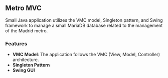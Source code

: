 ## Metro MVC

Small Java application utilizes the VMC model, Singleton pattern, and Swing framework to manage a small MariaDB database related to the management of the Madrid metro.

### Features

- **VMC Model**: The application follows the VMC (View, Model, Controller) architecture.
- **Singleton Pattern**
- **Swing GUI**
